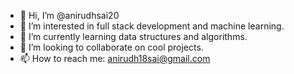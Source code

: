 - 👋 Hi, I’m @anirudhsai20
- 👀 I’m interested in full stack development and machine learning.
- 🌱 I’m currently learning data structures and algorithms.
- 💞️ I’m looking to collaborate on cool projects.
- 📫 How to reach me: anirudh18sai@gmail.com

<!---
anirudhsai20/anirudhsai20 is a ✨ special ✨ repository because its `README.md` (this file) appears on your GitHub profile.
You can click the Preview link to take a look at your changes.
--->
